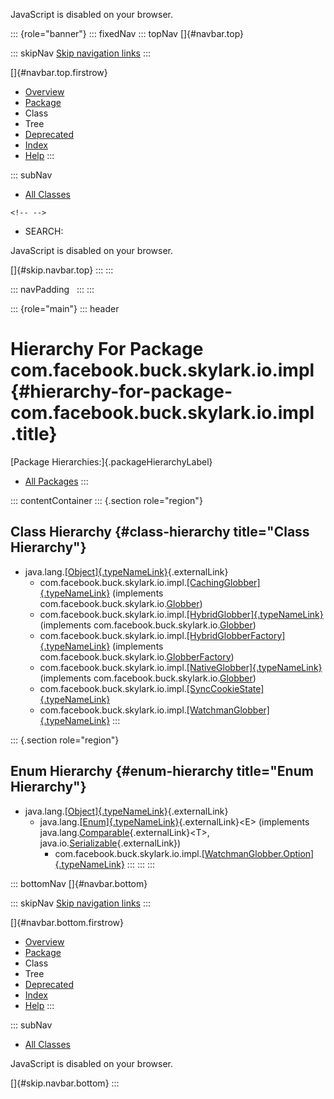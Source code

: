 <div>

JavaScript is disabled on your browser.

</div>

::: {role="banner"}
::: fixedNav
::: topNav
[]{#navbar.top}

::: skipNav
[Skip navigation links](#skip.navbar.top "Skip navigation links")
:::

[]{#navbar.top.firstrow}

-   [Overview](../../../../../../index.html)
-   [Package](package-summary.html)
-   Class
-   Tree
-   [Deprecated](../../../../../../deprecated-list.html)
-   [Index](../../../../../../index-all.html)
-   [Help](../../../../../../help-doc.html)
:::

::: subNav
-   [All Classes](../../../../../../allclasses.html)

```{=html}
<!-- -->
```
-   SEARCH:

<div>

<div>

JavaScript is disabled on your browser.

</div>

</div>

[]{#skip.navbar.top}
:::
:::

::: navPadding
 
:::
:::

::: {role="main"}
::: header
# Hierarchy For Package com.facebook.buck.skylark.io.impl {#hierarchy-for-package-com.facebook.buck.skylark.io.impl .title}

[Package Hierarchies:]{.packageHierarchyLabel}

-   [All Packages](../../../../../../overview-tree.html)
:::

::: contentContainer
::: {.section role="region"}
## Class Hierarchy {#class-hierarchy title="Class Hierarchy"}

-   java.lang.[[Object]{.typeNameLink}](http://docs.oracle.com/javase/7/docs/api/java/lang/Object.html?is-external=true "class or interface in java.lang"){.externalLink}
    -   com.facebook.buck.skylark.io.impl.[[CachingGlobber]{.typeNameLink}](CachingGlobber.html "class in com.facebook.buck.skylark.io.impl")
        (implements
        com.facebook.buck.skylark.io.[Globber](../Globber.html "interface in com.facebook.buck.skylark.io"))
    -   com.facebook.buck.skylark.io.impl.[[HybridGlobber]{.typeNameLink}](HybridGlobber.html "class in com.facebook.buck.skylark.io.impl")
        (implements
        com.facebook.buck.skylark.io.[Globber](../Globber.html "interface in com.facebook.buck.skylark.io"))
    -   com.facebook.buck.skylark.io.impl.[[HybridGlobberFactory]{.typeNameLink}](HybridGlobberFactory.html "class in com.facebook.buck.skylark.io.impl")
        (implements
        com.facebook.buck.skylark.io.[GlobberFactory](../GlobberFactory.html "interface in com.facebook.buck.skylark.io"))
    -   com.facebook.buck.skylark.io.impl.[[NativeGlobber]{.typeNameLink}](NativeGlobber.html "class in com.facebook.buck.skylark.io.impl")
        (implements
        com.facebook.buck.skylark.io.[Globber](../Globber.html "interface in com.facebook.buck.skylark.io"))
    -   com.facebook.buck.skylark.io.impl.[[SyncCookieState]{.typeNameLink}](SyncCookieState.html "class in com.facebook.buck.skylark.io.impl")
    -   com.facebook.buck.skylark.io.impl.[[WatchmanGlobber]{.typeNameLink}](WatchmanGlobber.html "class in com.facebook.buck.skylark.io.impl")
:::

::: {.section role="region"}
## Enum Hierarchy {#enum-hierarchy title="Enum Hierarchy"}

-   java.lang.[[Object]{.typeNameLink}](http://docs.oracle.com/javase/7/docs/api/java/lang/Object.html?is-external=true "class or interface in java.lang"){.externalLink}
    -   java.lang.[[Enum]{.typeNameLink}](http://docs.oracle.com/javase/7/docs/api/java/lang/Enum.html?is-external=true "class or interface in java.lang"){.externalLink}\<E\>
        (implements
        java.lang.[Comparable](http://docs.oracle.com/javase/7/docs/api/java/lang/Comparable.html?is-external=true "class or interface in java.lang"){.externalLink}\<T\>,
        java.io.[Serializable](http://docs.oracle.com/javase/7/docs/api/java/io/Serializable.html?is-external=true "class or interface in java.io"){.externalLink})
        -   com.facebook.buck.skylark.io.impl.[[WatchmanGlobber.Option]{.typeNameLink}](WatchmanGlobber.Option.html "enum in com.facebook.buck.skylark.io.impl")
:::
:::
:::

::: bottomNav
[]{#navbar.bottom}

::: skipNav
[Skip navigation links](#skip.navbar.bottom "Skip navigation links")
:::

[]{#navbar.bottom.firstrow}

-   [Overview](../../../../../../index.html)
-   [Package](package-summary.html)
-   Class
-   Tree
-   [Deprecated](../../../../../../deprecated-list.html)
-   [Index](../../../../../../index-all.html)
-   [Help](../../../../../../help-doc.html)
:::

::: subNav
-   [All Classes](../../../../../../allclasses.html)

<div>

<div>

JavaScript is disabled on your browser.

</div>

</div>

[]{#skip.navbar.bottom}
:::
